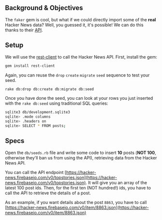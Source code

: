 ## Background & Objectives

The `faker` gem is cool, but what if we could directly import some of the **real** Hacker News data? Well, you guessed it, it's possible! We can do this thanks to their [API](https://github.com/HackerNews/API).

## Setup

We will use the [rest-client](https://github.com/rest-client/rest-client) to call the Hacker News API. First, install the gem:

```bash
gem install rest-client
```

Again, you can reuse the `drop` `create` `migrate` `seed` sequence to test your seed.

```bash
rake db:drop db:create db:migrate db:seed
```

Once you have done the seed, you can look at your rows you just inserted with the `rake db:seed` using traditional SQL queries:

```bash
sqlite3 db/development.sqlite3
sqlite> .mode columns
sqlite> .headers on
sqlite> SELECT * FROM posts;
```

## Specs

Open the `db/seeds.rb` file and write some code to insert **10** posts (**NOT 100**, otherwise they'll ban us from using the API), retrieving data from the Hacker News API.

You can call the API endpoint [https://hacker-news.firebaseio.com/v0/topstories.json](https://hacker-news.firebaseio.com/v0/topstories.json). It will give you an array of the latest 100 post ids. Then, for the first ten (NOT hundred!) ids, you have to call the API to retrieve the details of a post.

As an example, if you want details about the post `8863`, you have to call [https://hacker-news.firebaseio.com/v0/item/8863.json](https://hacker-news.firebaseio.com/v0/item/8863.json)
